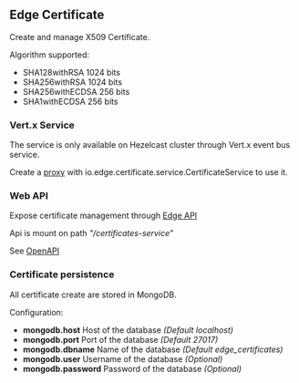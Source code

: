 Edge Certificate
------

Create and manage X509 Certificate.

Algorithm supported:

- SHA128withRSA 1024 bits
- SHA256withRSA 1024 bits
- SHA256withECDSA 256 bits
- SHA1withECDSA 256 bits

### Vert.x Service

The service is only available on Hezelcast cluster through Vert.x event bus service.

Create a [proxy](http://vertx.io/docs/vertx-service-proxy/java/#_proxy_creation) with io.edge.certificate.service.CertificateService to use it.

### Web API

Expose certificate management through [Edge API](https://github.com/Sebajuste/edge-api)

Api is mount on path _"/certificates-service"_

See [OpenAPI](src/main/resources/certificate-api.yaml)


### Certificate persistence

All certificate create are stored in MongoDB.

Configuration:

- **mongodb.host** Host of the database *(Default localhost)*
- **mongodb.port** Port of the database *(Default 27017)*
- **mongodb.dbname** Name of the database *(Default edge_certificates)*
- **mongodb.user** Username of the database *(Optional)*
- **mongodb.password** Password of the database *(Optional)*
